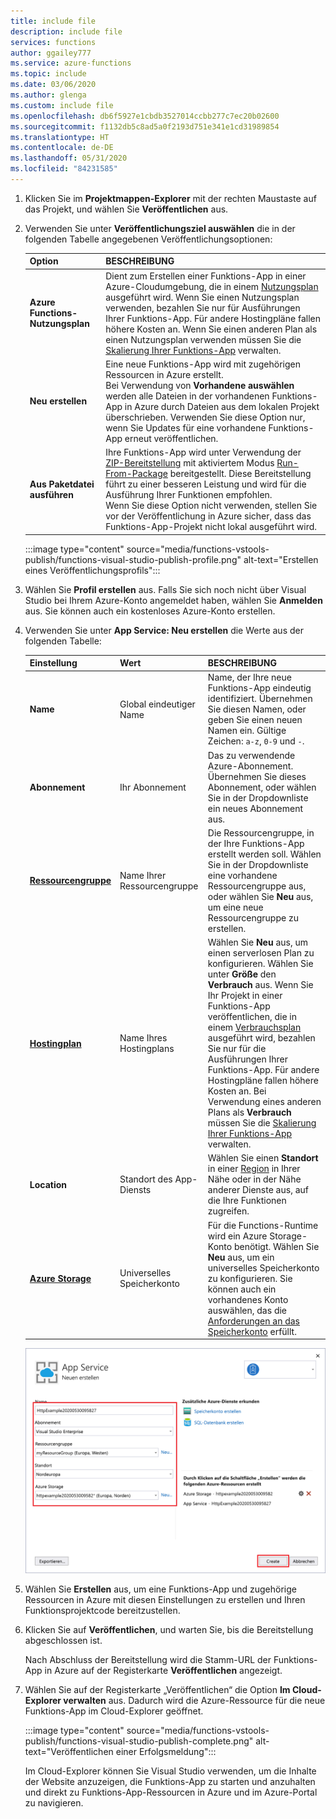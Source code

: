```yaml
---
title: include file
description: include file
services: functions
author: ggailey777
ms.service: azure-functions
ms.topic: include
ms.date: 03/06/2020
ms.author: glenga
ms.custom: include file
ms.openlocfilehash: db6f5927e1cbdb3527014ccbb277c7ec20b02600
ms.sourcegitcommit: f1132db5c8ad5a0f2193d751e341e1cd31989854
ms.translationtype: HT
ms.contentlocale: de-DE
ms.lasthandoff: 05/31/2020
ms.locfileid: "84231585"
---
```

1. Klicken Sie im **Projektmappen-Explorer** mit der rechten Maustaste auf das Projekt, und wählen Sie **Veröffentlichen** aus.

1. Verwenden Sie unter **Veröffentlichungsziel auswählen** die in der folgenden Tabelle angegebenen Veröffentlichungsoptionen: 

    | Option      | BESCHREIBUNG                                |
    | ------------ |  -------------------------------------------------- |
    | **Azure Functions-Nutzungsplan** | Dient zum Erstellen einer Funktions-App in einer Azure-Cloudumgebung, die in einem [Nutzungsplan](../articles/azure-functions/functions-scale.md#consumption-plan) ausgeführt wird. Wenn Sie einen Nutzungsplan verwenden, bezahlen Sie nur für Ausführungen Ihrer Funktions-App. Für andere Hostingpläne fallen höhere Kosten an. Wenn Sie einen anderen Plan als einen Nutzungsplan verwenden müssen Sie die [Skalierung Ihrer Funktions-App](../articles/azure-functions/functions-scale.md) verwalten.| 
    | **Neu erstellen** | Eine neue Funktions-App wird mit zugehörigen Ressourcen in Azure erstellt. <br/>Bei Verwendung von **Vorhandene auswählen** werden alle Dateien in der vorhandenen Funktions-App in Azure durch Dateien aus dem lokalen Projekt überschrieben. Verwenden Sie diese Option nur, wenn Sie Updates für eine vorhandene Funktions-App erneut veröffentlichen. |
    | **Aus Paketdatei ausführen** | Ihre Funktions-App wird unter Verwendung der [ZIP-Bereitstellung](../articles/azure-functions/functions-deployment-technologies.md#zip-deploy) mit aktiviertem Modus [Run-From-Package](../articles/azure-functions/run-functions-from-deployment-package.md) bereitgestellt. Diese Bereitstellung führt zu einer besseren Leistung und wird für die Ausführung Ihrer Funktionen empfohlen. <br/>Wenn Sie diese Option nicht verwenden, stellen Sie vor der Veröffentlichung in Azure sicher, dass das Funktions-App-Projekt nicht lokal ausgeführt wird. |

    :::image type="content" source="media/functions-vstools-publish/functions-visual-studio-publish-profile.png" alt-text="Erstellen eines Veröffentlichungsprofils":::


1. Wählen Sie **Profil erstellen** aus. Falls Sie sich noch nicht über Visual Studio bei Ihrem Azure-Konto angemeldet haben, wählen Sie **Anmelden** aus. Sie können auch ein kostenloses Azure-Konto erstellen.

1. Verwenden Sie unter **App Service: Neu erstellen** die Werte aus der folgenden Tabelle:

    | Einstellung      | Wert  | BESCHREIBUNG                                |
    | ------------ |  ------- | -------------------------------------------------- |
    | **Name** | Global eindeutiger Name | Name, der Ihre neue Funktions-App eindeutig identifiziert. Übernehmen Sie diesen Namen, oder geben Sie einen neuen Namen ein. Gültige Zeichen: `a-z`, `0-9` und `-`. |
    | **Abonnement** | Ihr Abonnement | Das zu verwendende Azure-Abonnement. Übernehmen Sie dieses Abonnement, oder wählen Sie in der Dropdownliste ein neues Abonnement aus. |
    | **[Ressourcengruppe](../articles/azure-resource-manager/management/overview.md)** | Name Ihrer Ressourcengruppe |  Die Ressourcengruppe, in der Ihre Funktions-App erstellt werden soll. Wählen Sie in der Dropdownliste eine vorhandene Ressourcengruppe aus, oder wählen Sie **Neu** aus, um eine neue Ressourcengruppe zu erstellen.|
    | **[Hostingplan](../articles/azure-functions/functions-scale.md)** | Name Ihres Hostingplans | Wählen Sie **Neu** aus, um einen serverlosen Plan zu konfigurieren. Wählen Sie unter **Größe** den **Verbrauch** aus. Wenn Sie Ihr Projekt in einer Funktions-App veröffentlichen, die in einem [Verbrauchsplan](../articles/azure-functions/functions-scale.md#consumption-plan) ausgeführt wird, bezahlen Sie nur für die Ausführungen Ihrer Funktions-App. Für andere Hostingpläne fallen höhere Kosten an. Bei Verwendung eines anderen Plans als **Verbrauch** müssen Sie die [Skalierung Ihrer Funktions-App](../articles/azure-functions/functions-scale.md) verwalten.  |
    | **Location** | Standort des App-Diensts | Wählen Sie einen **Standort** in einer [Region](https://azure.microsoft.com/regions/) in Ihrer Nähe oder in der Nähe anderer Dienste aus, auf die Ihre Funktionen zugreifen. |
    | **[Azure Storage](../articles/storage/common/storage-account-create.md)** | Universelles Speicherkonto | Für die Functions-Runtime wird ein Azure Storage-Konto benötigt. Wählen Sie **Neu** aus, um ein universelles Speicherkonto zu konfigurieren. Sie können auch ein vorhandenes Konto auswählen, das die [Anforderungen an das Speicherkonto](../articles/azure-functions/functions-scale.md#storage-account-requirements) erfüllt.  |

    ![Dialogfeld „App Service erstellen“](./media/functions-vstools-publish/functions-visual-studio-publish.png)

1. Wählen Sie **Erstellen** aus, um eine Funktions-App und zugehörige Ressourcen in Azure mit diesen Einstellungen zu erstellen und Ihren Funktionsprojektcode bereitzustellen. 

1. Klicken Sie auf **Veröffentlichen**, und warten Sie, bis die Bereitstellung abgeschlossen ist. 

    Nach Abschluss der Bereitstellung wird die Stamm-URL der Funktions-App in Azure auf der Registerkarte **Veröffentlichen** angezeigt. 
    
1.  Wählen Sie auf der Registerkarte „Veröffentlichen“ die Option **Im Cloud-Explorer verwalten** aus. Dadurch wird die Azure-Ressource für die neue Funktions-App im Cloud-Explorer geöffnet. 
    
    :::image type="content" source="media/functions-vstools-publish/functions-visual-studio-publish-complete.png" alt-text="Veröffentlichen einer Erfolgsmeldung":::
    
    Im Cloud-Explorer können Sie Visual Studio verwenden, um die Inhalte der Website anzuzeigen, die Funktions-App zu starten und anzuhalten und direkt zu Funktions-App-Ressourcen in Azure und im Azure-Portal zu navigieren. 